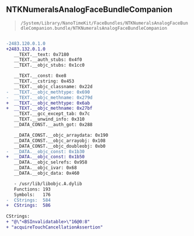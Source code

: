 ## NTKNumeralsAnalogFaceBundleCompanion

> `/System/Library/NanoTimeKit/FaceBundles/NTKNumeralsAnalogFaceBundleCompanion.bundle/NTKNumeralsAnalogFaceBundleCompanion`

```diff

-2483.120.0.1.0
+2483.132.0.1.0
   __TEXT.__text: 0x7180
   __TEXT.__auth_stubs: 0x4f0
   __TEXT.__objc_stubs: 0x1cc0

   __TEXT.__const: 0xe8
   __TEXT.__cstring: 0x453
   __TEXT.__objc_classname: 0x22d
-  __TEXT.__objc_methtype: 0x690
-  __TEXT.__objc_methname: 0x279d
+  __TEXT.__objc_methtype: 0x6ab
+  __TEXT.__objc_methname: 0x27bf
   __TEXT.__gcc_except_tab: 0x7c
   __TEXT.__unwind_info: 0x310
   __DATA_CONST.__auth_got: 0x288

   __DATA_CONST.__objc_arraydata: 0x190
   __DATA_CONST.__objc_arrayobj: 0x108
   __DATA_CONST.__objc_doubleobj: 0xb0
-  __DATA.__objc_const: 0x1b30
+  __DATA.__objc_const: 0x1b50
   __DATA.__objc_selrefs: 0x958
   __DATA.__objc_ivar: 0x68
   __DATA.__objc_data: 0x460

   - /usr/lib/libobjc.A.dylib
   Functions: 193
   Symbols:   176
-  CStrings:  584
+  CStrings:  586
 
CStrings:
+ "@\"<BSInvalidatable>\"16@0:8"
+ "acquireTouchCancellationAssertion"

```
